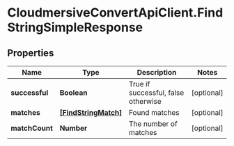 # CloudmersiveConvertApiClient.FindStringSimpleResponse

## Properties
Name | Type | Description | Notes
------------ | ------------- | ------------- | -------------
**successful** | **Boolean** | True if successful, false otherwise | [optional] 
**matches** | [**[FindStringMatch]**](FindStringMatch.md) | Found matches | [optional] 
**matchCount** | **Number** | The number of matches | [optional] 



